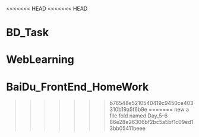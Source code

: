 <<<<<<< HEAD
<<<<<<< HEAD
# BD_Task
WebLearning
=======
# BaiDu_FrontEnd_HomeWork
>>>>>>> b76548e5210540419c9450ce403310b19a5f6b9e
=======
new a file fold named Day_5-6
>>>>>>> 86e28e26306bf2bc5a5bf1c09ed13bb05411beee
